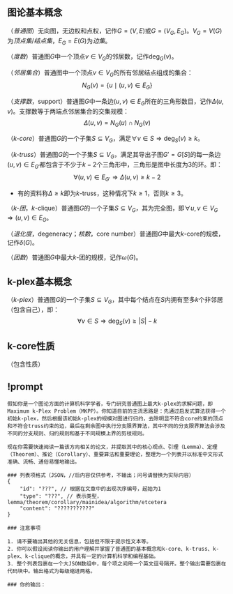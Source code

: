 
## 图论基本概念

（*普通图*）无向图，无边权和点权，记作$G=(V,E)$或$G=(V_G,E_G)$。$V_G=V(G)$为*顶点集*/*结点集*，$E_G=E(G)$为*边集*。

（*度数*）普通图$G$中一个顶点$v\in V_G$的邻居数，记作$\deg_G(v)$。

（*邻居集合*）普通图中一个顶点$v\in V_G$的所有邻居结点组成的集合：
$$
N_G(v)=\{u\mid (u,v)\in E_G\}
$$

（*支撑数*，support）普通图$G$中一条边$(u,v)\in E_G$所在的三角形数目，记作$\Delta(u,v)$。支撑数等于两端点邻居集合的交集规模：
$$
\Delta(u,v)=N_G(u)\cap N_G(v)
$$

（*$k$-core*）普通图$G$的一个子集$S\subseteq V_G$，满足$\forall v\in S\Rightarrow \deg_S(v)\ge k$。

（*$k$-truss*）普通图$G$的一个子集$S\subseteq V_G$，满足其导出子图$G'=G[S]$的每一条边$(u,v)\in E_{G'}$都包含于不少于$k-2$个三角形中，三角形是图中长度为3的环。即：
$$
\forall (u,v)\in E_{G'}\Rightarrow \Delta(u,v)\ge k-2
$$
- 有的资料称$\Delta\ge k$即为$k$-truss，这种情况下$k\ge 1$，否则$k\ge 3$。

（*$k$-团*，$k$-clique）普通图$G$的一个子集$S\subseteq V_G$，其为完全图，即$\forall u,v\in V_G\Rightarrow (u,v)\in E_G$。

（*退化度*，degeneracy；*核数*，core number）普通图$G$中最大$k$-core的规模，记作$\delta(G)$。

（*团数*）普通图$G$中最大$k$-团的规模，记作$\omega(G)$。

## k-plex基本概念

（*$k$-plex*）普通图$G$的一个子集$S\subseteq V_G$，其中每个结点在$S$内拥有至多$k$个非邻居（包含自己），即：
$$
\forall v\in S\Rightarrow \deg_{S}(v)\ge |S|-k
$$

## k-core性质

（包含性质）

## !prompt

```
假如你是一个图论方面的计算机科学学者，专门研究普通图上最大k-plex的求解问题，即Maximum k-Plex Problem（MKPP）。你知道目前的主流思路是：先通过启发式算法获得一个初始k-plex，然后根据该初始k-plex的规模对图进行归约，去除明显不符合core约束的顶点和不符合truss约束的边，最后在剩余图中执行分支限界算法，其中不同的分支限界算法会涉及不同的分支规则、归约规则和基于不同规模上界的剪枝规则。

现在你需要快速阅读一篇该方向相关的论文，并提取其中的核心观点、引理（Lemma）、定理（Theorem）、推论（Corollary）、重要算法和重要理论，整理为一个列表并以标准中文形式准确、流畅、通俗易懂地输出。

### 列表项格式（JSON，//后内容仅供参考，不输出；问号请替换为实际内容）
{
	"id": "???", // 根据在文章中的出现次序编号，起始为1
	"type": "???", // 表示类型，lemma/theorem/corollary/mainidea/algorithm/etcetera
	"content": "???????????"
}

### 注意事项

1. 请不要输出其他的无关信息，包括但不限于提示性文本等。
2. 你可以假设阅读你输出的用户理解并掌握了普通图的基本概念和k-core、k-truss、k-plex、k-clique的概念，并具有一定的计算机科学和编程基础。
3. 整个列表包裹在一个大JSON数组中，每个项之间用一个英文逗号隔开。整个输出需要包裹在代码块中。输出格式为每级缩进两格。

### 你的输出：
```